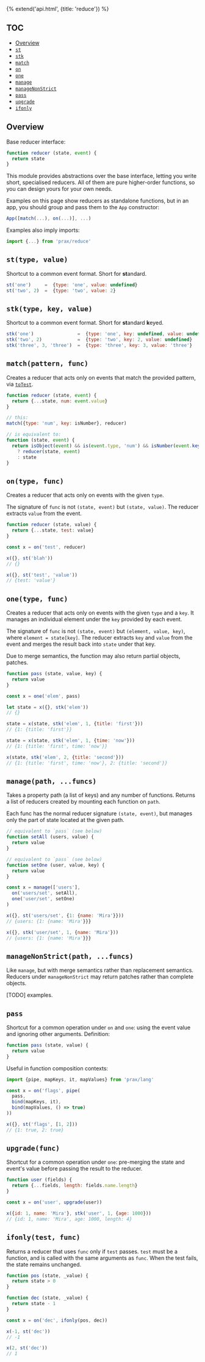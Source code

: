 {% extend('api.html', {title: 'reduce'}) %}

## TOC

* [Overview]({{url(path)}}/#overview)
* [`st`]({{url(path)}}/#-st-type-value-)
* [`stk`]({{url(path)}}/#-stk-type-key-value-)
* [`match`]({{url(path)}}/#-match-pattern-func-)
* [`on`]({{url(path)}}/#-on-type-func-)
* [`one`]({{url(path)}}/#-one-type-func-)
* [`manage`]({{url(path)}}/#-manage-path-funcs-)
* [`manageNonStrict`]({{url(path)}}/#-managenonstrict-path-funcs-)
* [`pass`]({{url(path)}}/#-pass-)
* [`upgrade`]({{url(path)}}/#-upgrade-func-)
* [`ifonly`]({{url(path)}}/#-ifonly-test-func-)

## Overview

Base reducer interface:

```js
function reducer (state, event) {
  return state
}
```

This module provides abstractions over the base interface, letting you write
short, specialised reducers. All of them are pure higher-order functions, so you
can design yours for your own needs.

Examples on this page show reducers as standalone functions, but in an app, you
should group and pass them to the `App` constructor:

```js
App([match(...), on(...)], ...)
```

Examples also imply imports:

```js
import {...} from 'prax/reduce'
```

## `st(type, value)`

Shortcut to a common event format. Short for **st**andard.

```js
st('one')     =  {type: 'one', value: undefined}
st('two', 2)  =  {type: 'two', value: 2}
```

## `stk(type, key, value)`

Shortcut to a common event format. Short for **st**andard **k**eyed.

```js
stk('one')                =  {type: 'one', key: undefined, value: undefined}
stk('two', 2)             =  {type: 'two', key: 2, value: undefined}
stk('three', 3, 'three')  =  {type: 'three', key: 3, value: 'three'}
```

## `match(pattern, func)`

Creates a reducer that acts only on events that match the provided pattern, via
[`toTest`](api/pattern/#-totest-pattern-).

```js
function reducer (state, event) {
  return {...state, num: event.value}
}

// this:
match({type: 'num', key: isNumber}, reducer)

// is equivalent to:
function (state, event) {
  return isObject(event) && is(event.type, 'num') && isNumber(event.key)
    ? reducer(state, event)
    : state
}
```

## `on(type, func)`

Creates a reducer that acts only on events with the given `type`.

The signature of `func` is not `(state, event)` but `(state, value)`. The
reducer extracts `value` from the event.

```js
function reducer (state, value) {
  return {...state, test: value}
}

const x = on('test', reducer)

x({}, st('blah'))
// {}

x({}, st('test', 'value'))
// {test: 'value'}
```

## `one(type, func)`

Creates a reducer that acts only on events with the given `type` and a `key`.
It manages an individual element under the `key` provided by each event.

The signature of `func` is not `(state, event)` but `(element, value, key)`,
where `element = state[key]`. The reducer extracts `key` and `value` from the
event and merges the result back into `state` under that key.

Due to merge semantics, the function may also return partial objects, patches.

```js
function pass (state, value, key) {
  return value
}

const x = one('elem', pass)

let state = x({}, stk('elem'))
// {}

state = x(state, stk('elem', 1, {title: 'first'}))
// {1: {title: 'first'}}

state = x(state, stk('elem', 1, {time: 'now'}))
// {1: {title: 'first', time: 'now'}}

x(state, stk('elem', 2, {title: 'second'}))
// {1: {title: 'first', time: 'now'}, 2: {title: 'second'}}
```

## `manage(path, ...funcs)`

Takes a property path (a list of keys) and any number of functions. Returns a
list of reducers created by mounting each function on `path`.

Each func has the normal reducer signature `(state, event)`, but manages only
the part of state located at the given path.

```js
// equivalent to `pass` (see below)
function setAll (users, value) {
  return value
}

// equivalent to `pass` (see below)
function setOne (user, value, key) {
  return value
}

const x = manage(['users'],
  on('users/set', setAll),
  one('user/set', setOne)
)

x({}, st('users/set', {1: {name: 'Mira'}}))
// {users: {1: {name: 'Mira'}}}

x({}, stk('user/set', 1, {name: 'Mira'}))
// {users: {1: {name: 'Mira'}}}
```

## `manageNonStrict(path, ...funcs)`

Like `manage`, but with merge semantics rather than replacement semantics.
Reducers under `manageNonStrict` may return patches rather than complete
objects.

[TODO] examples.

## `pass`

Shortcut for a common operation under `on` and `one`: using the event value and
ignoring other arguments. Definition:

```js
function pass (state, value) {
  return value
}
```

Useful in function composition contexts:

```js
import {pipe, mapKeys, it, mapValues} from 'prax/lang'

const x = on('flags', pipe(
  pass,
  bind(mapKeys, it),
  bind(mapValues, () => true)
))

x({}, st('flags', [1, 2]))
// {1: true, 2: true}
```

## `upgrade(func)`

Shortcut for a common operation under `one`: pre-merging the state and event's
value before passing the result to the reducer.

```js
function user (fields) {
  return {...fields, length: fields.name.length}
}

const x = on('user', upgrade(user))

x({id: 1, name: 'Mira'}, stk('user', 1, {age: 1000}))
// {id: 1, name: 'Mira', age: 1000, length: 4}
```

## `ifonly(test, func)`

Returns a reducer that uses `func` only if `test` passes. `test` must be a
function, and is called with the same arguments as `func`. When the test fails,
the state remains unchanged.

```js
function pos (state, _value) {
  return state > 0
}

function dec (state, _value) {
  return state - 1
}

const x = on('dec', ifonly(pos, dec))

x(-1, st('dec'))
// -1

x(2, st('dec'))
// 1
```

